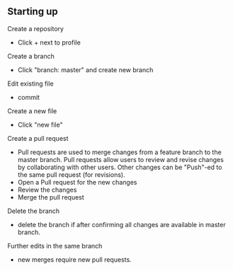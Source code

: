 ## Starting up

Create a repository 
 - Click + next to profile

Create a branch 
 - Click "branch: master" and create new branch

Edit existing file
 - commit
 
Create a new file
 - Click "new file"
 
Create a pull request 
 - Pull requests are used to merge changes from a feature branch to the master branch. 
   Pull requests allow users to review and revise changes by collaborating with other users.
   Other changes can be "Push"-ed to the same pull request (for revisions).
 - Open a Pull request for the new changes
 - Review the changes
 - Merge the pull request

Delete the branch
 - delete the branch if after confirming all changes are available in master branch.
 
Further edits in the same branch
 - new merges require new pull requests. 
